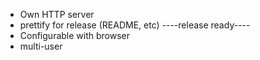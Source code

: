 * Own HTTP server
* prettify for release (README, etc)
----release ready----
* Configurable with browser
* multi-user
